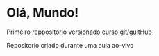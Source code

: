 # Olá, Mundo!
 Primeiro reppositorio versionado curso git/guitHub

Repositorio criado durante uma aula ao-vivo
